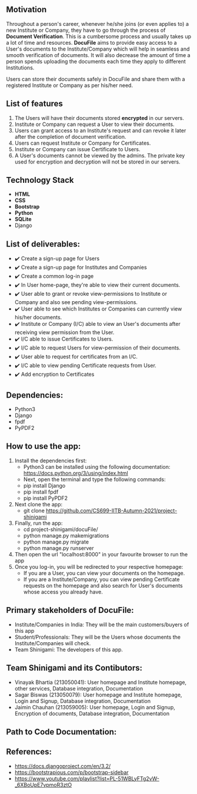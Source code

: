 ## Motivation
Throughout a person's career, whenever he/she joins (or even applies to) a new Institute or Company, they have to go through the process of **Document Verification**. This is a cumbersome process and usually takes up a lot of time and resources.
**DocuFile** aims to provide easy access to a User's documents to the Institute/Company which will help in seamless and smooth verification of documents. It will also decrease the amount of time a person spends uploading the documents each time they apply to different Institutions. 

Users can store their documents safely in DocuFile and share them with a registered Institute or Company as per his/her need.

## List of features
1. The Users will have their documents stored **encrypted** in our servers.
2. Institute or Company can request a User to view their documents.
3. Users can grant access to an Institute's request and can revoke it later after the completion of document verification.
4. Users can request Institute or Company for Certificates.
5. Institute or Company can issue Certificate to Users.
6. A User's documents cannot be viewed by the admins. The private key used for encryption and decryption will not be stored in our servers. 

## Technology Stack
- **HTML**
- **CSS**
- **Bootstrap**
- **Python**
- **SQLite**
- Django


## List of deliverables:
- :heavy_check_mark: Create a sign-up page for Users
- :heavy_check_mark: Create a sign-up page for Institutes and Companies
- :heavy_check_mark: Create a common log-in page
- :heavy_check_mark: In User home-page, they're able to view their current documents.
- :heavy_check_mark: User able to grant or revoke view-permissions to Institute or Company and also see pending view-permissions.
- :heavy_check_mark: User able to see which Institutes or Companies can currently view his/her documents.
- :heavy_check_mark: Institute or Company (I/C) able to view an User's documents after receiving view permission from the User.
- :heavy_check_mark: I/C able to issue Certificates to Users.
- :heavy_check_mark: I/C able to request Users for view-permission of their documents.
- :heavy_check_mark: User able to request for certificates from an I/C.
- :heavy_check_mark: I/C able to view pending Certificate requests from User.
- :heavy_check_mark: Add encryption to Certificates

## Dependencies:
- Python3
- Django
- fpdf 
- PyPDF2

## How to use the app:
1. Install the dependencies first:
    * Python3 can be installed using the following documentation: https://docs.python.org/3/using/index.html
    * Next, open the terminal and type the following commands:
    * pip install Django
    * pip install fpdf
    * pip install PyPDF2
2. Next clone the app:
    * git clone https://github.com/CS699-IITB-Autumn-2021/project-shinigami
3. Finally, run the app:
    * cd project-shinigami/docuFile/
    * python manage.py makemigrations
    * python manage.py migrate
    * python manage.py runserver
4. Then open the url "localhost:8000" in your favourite browser to run the app
5. Once you log-in, you will be redirected to your respective homepage:
    * If you are a User, you can view your documents on the homepage.
    * If you are a Institute/Company, you can view pending Certificate requests on the homepage and also search for User's documents whose access you already have.

## Primary stakeholders of DocuFile:
- Institute/Companies in India: They will be the main customers/buyers of this app
- Student/Professionals: They will be the Users whose documents the Institute/Companies will check.
- Team Shinigami: The developers of this app.

## Team Shinigami and its Contibutors:
- Vinayak Bhartia (213050041): User homepage and Institute homepage, other services, Database integration, Documentation <br />
- Sagar Biswas (213050079): User homepage and Institute homepage, Login and Signup, Database integration, Documentation <br />
- Jaimin Chauhan (213059005): User homepage, Login and Signup, Encryption of documents, Database integration, Documentation <br />

## Path to Code Documentation:


## References:
- https://docs.djangoproject.com/en/3.2/
- https://bootstrapious.com/p/bootstrap-sidebar
- https://www.youtube.com/playlist?list=PL-51WBLyFTg2vW-_6XBoUpE7vpmoR3ztO
